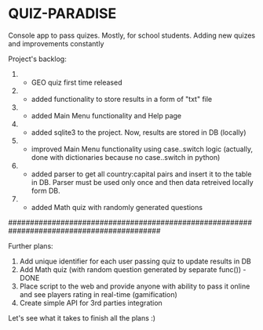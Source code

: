 # QUIZ-PARADISE
Console app to pass quizes. Mostly, for school students.
Adding new quizes and improvements constantly

Project's backlog:
1. - GEO quiz first time released
2. - added functionality to store results in a form of "txt" file
3. - added Main Menu functionality and Help page
4. - added sqlite3 to the project. Now, results are stored in DB (locally)
5. - improved Main Menu functionality using case..switch logic (actually, done with dictionaries because no case..switch in python)
6. - added parser to get all country:capital pairs and insert it to the table in DB. Parser must be used only once and then data retreived locally form DB.
7. - added Math quiz with randomly generated questions

###########################################################################################

Further plans:
1) Add unique identifier for each user passing quiz to update results in DB
2) Add Math quiz (with random question generated by separate func()) - DONE
3) Place script to the web and provide anyone with ability to pass it online and see players rating in real-time (gamification)
4) Create simple API for 3rd parties integration


Let's see what it takes to finish all the plans :)
